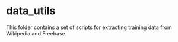# data_utils

This folder contains a set of scripts for extracting training data from Wikipedia and Freebase.
